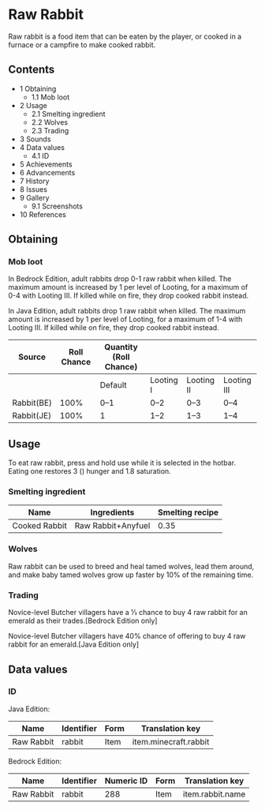 # Raw Rabbit
Raw rabbit is a food item that can be eaten by the player, or cooked in a furnace or a campfire to make cooked rabbit.

## Contents
- 1 Obtaining
	- 1.1 Mob loot
- 2 Usage
	- 2.1 Smelting ingredient
	- 2.2 Wolves
	- 2.3 Trading
- 3 Sounds
- 4 Data values
	- 4.1 ID
- 5 Achievements
- 6 Advancements
- 7 History
- 8 Issues
- 9 Gallery
	- 9.1 Screenshots
- 10 References

## Obtaining
### Mob loot
In Bedrock Edition, adult rabbits drop 0-1 raw rabbit when killed. The maximum amount is increased by 1 per level of Looting, for a maximum of 0-4 with Looting III. If killed while on fire, they drop cooked rabbit instead.

In Java Edition, adult rabbits drop 1 raw rabbit when killed. The maximum amount is increased by 1 per level of Looting, for a maximum of 1-4 with Looting III. If killed while on fire, they drop cooked rabbit instead.

| Source     | Roll Chance | Quantity (Roll Chance) |           |            |             |
|------------|-------------|------------------------|-----------|------------|-------------|
|            |             | Default                | Looting I | Looting II | Looting III |
| Rabbit(BE) | 100%        | 0–1                    | 0–2       | 0–3        | 0–4         |
| Rabbit(JE) | 100%        | 1                      | 1–2       | 1–3        | 1–4         |

## Usage
To eat raw rabbit, press and hold use while it is selected in the hotbar. Eating one restores 3 () hunger and 1.8 saturation.

### Smelting ingredient
| Name          | Ingredients        | Smelting recipe |
|---------------|--------------------|-----------------|
| Cooked Rabbit | Raw Rabbit+Anyfuel | 0.35            |

### Wolves
Raw rabbit can be used to breed and heal tamed wolves, lead them around, and make baby tamed wolves grow up faster by 10% of the remaining time.

### Trading
Novice-level Butcher villagers have a 1⁄3 chance to buy 4 raw rabbit for an emerald as their trades.‌[Bedrock Edition  only]

Novice-level Butcher villagers have 40% chance of offering to buy 4 raw rabbit for an emerald.‌[Java Edition  only]

## Data values
### ID
Java Edition:

| Name       | Identifier | Form | Translation key       |
|------------|------------|------|-----------------------|
| Raw Rabbit | rabbit     | Item | item.minecraft.rabbit |

Bedrock Edition:

| Name       | Identifier | Numeric ID | Form | Translation key  |
|------------|------------|------------|------|------------------|
| Raw Rabbit | rabbit     | 288        | Item | item.rabbit.name |

